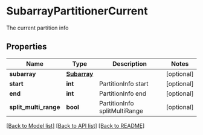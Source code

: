 # SubarrayPartitionerCurrent

The current partition info

## Properties
Name | Type | Description | Notes
------------ | ------------- | ------------- | -------------
**subarray** | [**Subarray**](Subarray.md) |  | [optional] 
**start** | **int** | PartitionInfo start | [optional] 
**end** | **int** | PartitionInfo end | [optional] 
**split_multi_range** | **bool** | PartitionInfo splitMultiRange | [optional] 

[[Back to Model list]](../README.md#documentation-for-models) [[Back to API list]](../README.md#documentation-for-api-endpoints) [[Back to README]](../README.md)


